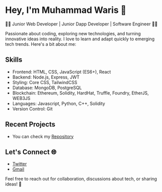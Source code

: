 # Hey, I'm Muhammad Waris 👋

**👨‍💻** Junior Web Developer | Junior Dapp Developer | Software Engineer **👨‍🎓**

Passionate about coding, exploring new technologies, and turning innovative ideas into reality. I love to learn and adapt quickly to emerging tech trends. Here's a bit about me:

## Skills
- Frontend: HTML, CSS, JavaScript (ES6+), React
- Backend: Node.js, Express, JWT
- Styling: Core CSS, TailwindCSS
- Database: MongoDB, PostgreSQL
- Blockchain: Ethereum, Solidity, HardHat, Truffle, Foundry, EtherJS, WEB3JS
- Languages: Javascript, Python, C++, Solidity
- Version Control: Git

## Recent Projects
- You can check my [Repository](https://github.com/mwaris390?tab=repositories)

## Let's Connect 🌐
- [Twitter](https://twitter.com/mwaris390)
- [Gmail](mwaris390@gmail.com)

Feel free to reach out for collaboration, discussions about tech, or sharing ideas! 🚀
